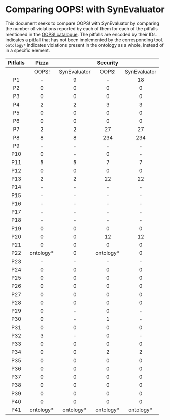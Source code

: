# Comparing OOPS! with SynEvaluator

This document seeks to compare OOPS! with SynEvaluator by comparing the number of violations reported by each of them for each of the pitfalls mentioned in the [OOPS! catalogue](http://oops.linkeddata.es/catalogue.jsp). The pitfalls are encoded by their IDs. `-` indicates a pitfall that has not been implemented by the corresponding tool. `ontology*` indicates violations present in the ontology as a whole, instead of in a specific element.

| Pitfalls 	|   Pizza   	|              	|  Security 	|              	|
|:--------:	|:---------:	|:------------:	|:---------:	|:------------:	|
|          	|   OOPS!   	| SynEvaluator 	|   OOPS!   	| SynEvaluator 	|
|    P1    	|     -     	|       9      	|     -     	|      18      	|
|    P2    	|     0     	|       0      	|     0     	|       0      	|
|    P3    	|     0     	|       0      	|     0     	|       0      	|
|    P4    	|     2     	|       2      	|     3     	|       3      	|
|    P5    	|     0     	|       0      	|     0     	|       0      	|
|    P6    	|     0     	|       0      	|     0     	|       0      	|
|    P7    	|     2     	|       2      	|     27    	|      27      	|
|    P8    	|     8     	|       8      	|    234    	|      234     	|
|    P9    	|     -     	|       -      	|     -     	|       -      	|
|    P10   	|     0     	|       -      	|     0     	|       -      	|
|    P11   	|     5     	|       5      	|     7     	|       7      	|
|    P12   	|     0     	|       0      	|     0     	|       0      	|
|    P13   	|     2     	|       2      	|     22    	|      22      	|
|    P14   	|     -     	|       -      	|     -     	|       -      	|
|    P15   	|     -     	|       -      	|     -     	|       -      	|
|    P16   	|     -     	|       -      	|     -     	|       -      	|
|    P17   	|     -     	|       -      	|     -     	|       -      	|
|    P18   	|     -     	|       -      	|     -     	|       -      	|
|    P19   	|     0     	|       0      	|     0     	|       0      	|
|    P20   	|     0     	|       0      	|     12    	|      12      	|
|    P21   	|     0     	|       0      	|     0     	|       0      	|
|    P22   	| ontology* 	|       0      	| ontology* 	|       0      	|
|    P23   	|     -     	|       -      	|     -     	|       -      	|
|    P24   	|     0     	|       0      	|     0     	|       0      	|
|    P25   	|     0     	|       0      	|     0     	|       0      	|
|    P26   	|     0     	|       0      	|     0     	|       0      	|
|    P27   	|     0     	|       0      	|     0     	|       0      	|
|    P28   	|     0     	|       0      	|     0     	|       0      	|
|    P29   	|     0     	|       -      	|     0     	|       -      	|
|    P30   	|     0     	|       -      	|     1     	|       -      	|
|    P31   	|     0     	|       0      	|     0     	|       0      	|
|    P32   	|     3     	|       -      	|     0     	|       -      	|
|    P33   	|     0     	|       0      	|     0     	|       0      	|
|    P34   	|     0     	|       0      	|     2     	|       2      	|
|    P35   	|     0     	|       0      	|     0     	|       0      	|
|    P36   	|     0     	|       0      	|     0     	|       0      	|
|    P37   	|     0     	|       0      	|     0     	|       0      	|
|    P38   	|     0     	|       0      	|     0     	|       0      	|
|    P39   	|     0     	|       0      	|     0     	|       0      	|
|    P40   	|     0     	|       0      	|     0     	|       0      	|
|    P41   	| ontology* 	|   ontology*  	| ontology* 	|   ontology*  	|